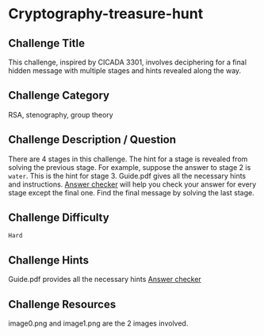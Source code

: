 # Cryptography-treasure-hunt

## Challenge Title
This challenge, inspired by CICADA 3301, involves deciphering for a final hidden message with multiple stages and hints revealed along the way.
## Challenge Category
RSA, stenography, group theory
## Challenge Description / Question
There are 4 stages in this challenge. The hint for a stage is revealed from solving the previous stage.
For example, suppose the answer to stage 2 is ```water```. This is the hint for stage 3. Guide.pdf gives all the necessary hints and instructions.  [Answer checker](http://ragha.pythonanywhere.com) will help you check your answer for every stage except the final one.
Find the final message by solving the last stage.
## Challenge Difficulty
```Hard```
## Challenge Hints
Guide.pdf provides all the necessary hints
[Answer checker](http://ragha.pythonanywhere.com)

## Challenge Resources
image0.png and image1.png are the 2 images involved.
